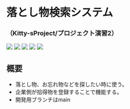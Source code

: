 # 落とし物検索システム
### （Kitty-sProject/プロジェクト演習2）
<img src="https://img.shields.io/badge/PHP-v5.6~-red"> <img src="https://img.shields.io/badge/MySQL-v5.7~-yellow"> <img src="https://img.shields.io/badge/jQuery-v3.5.1-green"> <img src="https://img.shields.io/badge/Bootstrap-v4.5.1-purple"> <img src="https://img.shields.io/badge/PHPMailer-v6.1.8-blue">

## 概要
 - 落とし物、お忘れ物などを探したい時に使う。
 - 企業側が拾得物を登録することで機能する。
 - 開発用ブランチはmain
